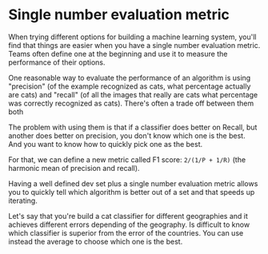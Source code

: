 # Single number evaluation metric

When trying different options for building a machine learning system, you'll find that things are easier when you have a single number evaluation metric. Teams often define one at the beginning and use it to measure the performance of their options.

One reasonable way to evaluate the performance of an algorithm is using "precision" (of the example recognized as cats, what percentage actually are cats) and "recall" (of all the images that really are cats what percentage was correctly recognized as cats). There's often a trade off between them both

The problem with using them is that if a classifier does better on Recall, but another does better on precision, you don't know which one is the best. And you want to know how to quickly pick one as the best.

For that, we can define a new metric called F1 score: `2/(1/P + 1/R)` (the harmonic mean of precision and recall).

Having a well defined dev set plus a single number evaluation metric allows you to quickly tell which algorithm is better out of a set and that speeds up iterating.

Let's say that you're build a cat classifier for different geographies and it achieves different errors depending of the geography. Is difficult to know which classifier is superior from the error of the countries. You can use instead the average to choose which one is the best.
